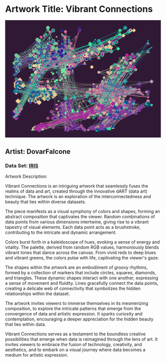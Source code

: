 # Artwork Title: Vibrant Connections

![Vibrant Connections](./danvas_1/dart_1.jpg)

## Artist: DovarFalcone

### Data Set: [IRIS](https://raw.githubusercontent.com/uiuc-cse/data-fa14/gh-pages/data/iris.csv)

Artwork Description:

Vibrant Connections is an intriguing artwork that seamlessly fuses the realms of data and art, created through the innovative dART (data art) technique. The artwork is an exploration of the interconnectedness and beauty that lies within diverse datasets.

The piece manifests as a visual symphony of colors and shapes, forming an abstract composition that captivates the viewer. Random combinations of data points from various dimensions intertwine, giving rise to a vibrant tapestry of visual elements. Each data point acts as a brushstroke, contributing to the intricate and dynamic arrangement.

Colors burst forth in a kaleidoscope of hues, evoking a sense of energy and vitality. The palette, derived from random RGB values, harmoniously blends vibrant tones that dance across the canvas. From vivid reds to deep blues and vibrant greens, the colors pulse with life, captivating the viewer's gaze.

The shapes within the artwork are an embodiment of groovy rhythms, formed by a collection of markers that include circles, squares, diamonds, and triangles. These dynamic shapes interact with one another, expressing a sense of movement and fluidity. Lines gracefully connect the data points, creating a delicate web of connectivity that symbolizes the hidden relationships within the dataset.

The artwork invites viewers to immerse themselves in its mesmerizing composition, to explore the intricate patterns that emerge from the convergence of data and artistic expression. It sparks curiosity and contemplation, encouraging a deeper appreciation for the hidden beauty that lies within data.

Vibrant Connections serves as a testament to the boundless creative possibilities that emerge when data is reimagined through the lens of art. It invites viewers to embrace the fusion of technology, creativity, and aesthetics, and to embark on a visual journey where data becomes a medium for artistic expression.